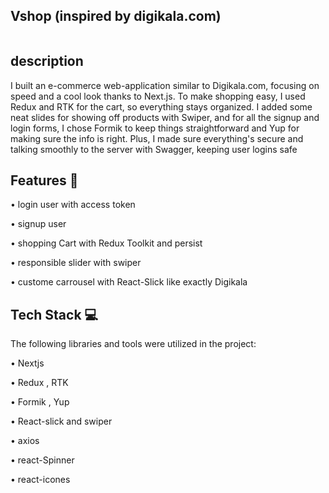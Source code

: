 
<h2>Vshop (inspired by digikala.com)</h2>
<img src="https://github.com/AbbasVaziri/Vshop/assets/122804004/68b5b0f9-4d02-49b1-bf56-4155b6a440f4" alt="">

<h2>description</h2>
<p>
I built an e-commerce web-application similar to Digikala.com, focusing on speed and a cool look thanks to Next.js. To make shopping easy, I used Redux and RTK for the cart, so everything stays organized. I added some neat slides for showing off products with Swiper, and for all the signup and login forms, I chose Formik to keep things straightforward and Yup for making sure the info is right. Plus, I made sure everything's secure and talking smoothly to the server with Swagger, keeping user logins safe
</p>

<h2>Features 🚀</h2>
<p>• login user with access token</p>
<p>• signup user</p>
<p>• shopping Cart with Redux Toolkit and persist</p>
<p>• responsible slider with swiper</p>
<p>• custome carrousel with React-Slick like exactly Digikala</p>

<h2>Tech Stack 💻</h2>
<p>The following libraries and tools were utilized in the project:</p>
<p>• Nextjs</p>
<p>• Redux , RTK</p>
<p>• Formik , Yup</p>
<p>• React-slick and swiper </p>
<p>• axios</p>
<p>• react-Spinner</p>
<p>• react-icones</p>
